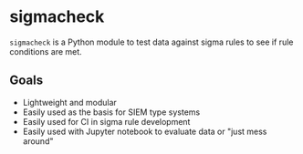 # sigmacheck
`sigmacheck` is a Python module to test data against sigma rules to see if rule conditions are met.

## Goals
- Lightweight and modular
- Easily used as the basis for SIEM type systems
- Easily used for CI in sigma rule development
- Easily used with Jupyter notebook to evaluate data or "just mess around"

